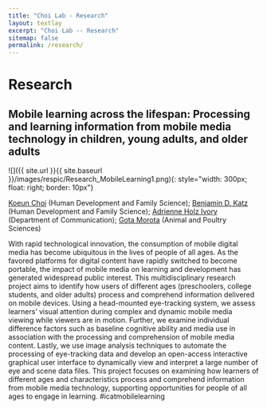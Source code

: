 ```yaml
---
title: "Choi Lab - Research"
layout: textlay
excerpt: "Choi Lab -- Research"
sitemap: false
permalink: /research/
---
```


# Research



## Mobile learning across the lifespan: Processing and learning information from mobile media technology in children, young adults, and older adults

![]({{ site.url }}{{ site.baseurl }}/images/respic/Research_MobileLearning1.png){: style="width: 300px; float: right; border: 10px"}

[Koeun Choi](http://kchoi.org/) (Human Development and Family Science); [Benjamin D. Katz](https://liberalarts.vt.edu/departments-and-schools/department-of-human-development-and-family-science/faculty/ben-katz.html) (Human Development and Family Science); [Adrienne Holz Ivory](https://liberalarts.vt.edu/departments-and-schools/department-of-communication/faculty/adrienne-ivory.html) (Department of Communication); [Gota Morota](http://morotalab.org/) (Animal and Poultry Sciences)

With rapid technological innovation, the consumption of mobile digital media has become ubiquitous in the lives of people of all ages. As the favored platforms for digital content have rapidly switched to become portable, the impact of mobile media on learning and development has generated widespread public interest. This multidisciplinary research project aims to identify how users of different ages (preschoolers, college students, and older adults) process and comprehend information delivered on mobile devices. Using a head-mounted eye-tracking system, we assess learners’ visual attention during complex and dynamic mobile media viewing while viewers are in motion. Further, we examine individual difference factors such as baseline cognitive ability and media use in association with the processing and comprehension of mobile media content. Lastly, we use image analysis techniques to automate the processing of eye-tracking data and develop an open-access interactive graphical user interface to dynamically view and interpret a large number of eye and scene data files. This project focuses on examining how learners of different ages and characteristics process and comprehend information from mobile media technology, supporting opportunities for people of all ages to engage in learning. #icatmobilelearning


